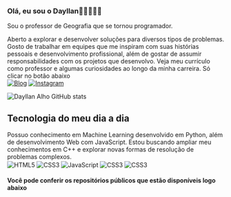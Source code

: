 <h3>Olá, eu sou o Dayllan👨🏿🧑🏾‍🎓<br></h3>

Sou o professor de Geografia que se tornou programador.

Aberto a explorar e desenvolver soluções para diversos tipos de problemas.
Gosto de trabalhar em equipes que me inspiram com suas histórias pessoais e desenvolvimento profissional, além de gostar de assumir responsabilidades com os projetos que desenvolvo.
Veja meu currículo como professor e algumas curiosidades ao longo da minha carreira. Só clicar no botão abaixo<br>
[![Blog](https://img.shields.io/badge/Heroku-430098?style=for-the-badge&logo=heroku&logoColor=white/)](https://curriculo-dayllan.herokuapp.com)
[![Instagram](https://img.shields.io/badge/Instagram-E4405F?style=for-the-badge&logo=instagram&logoColor=white/)](https://www.instagram.com/souzadayllan/)

![Dayllan Alho GitHub stats](https://github-readme-stats.vercel.app/api?username=DayllanAlho&show_icons=true&theme=synthwave)


<h2>Tecnologia do meu dia a dia</h2>
Possuo conhecimento em Machine Learning desenvolvido em Python, além de desenvolvimento Web com JavaScript. Estou buscando ampliar meu conhecimentos em C++ e explorar novas formas de resolução de problemas complexos.
<div style="display: inline_block">
    <img align ="center" alt="HTML5" src="https://img.shields.io/badge/HTML5-E34F26?style=for-the-badge&logo=html5&logoColor=white">
    <img align ="center" alt="CSS3" src="https://img.shields.io/badge/CSS3-1572B6?style=for-the-badge&logo=css3&logoColor=white">
    <img align ="center" alt="JavaScript" src="https://img.shields.io/badge/JavaScript-F7DF1E?style=for-the-badge&logo=javascript&logoColor=black">
    <img align ="center" alt="CSS3" src="https://img.shields.io/badge/Python-3776AB?style=for-the-badge&logo=python&logoColor=white">
    <img align ="center" alt="CSS3" src="https://img.shields.io/badge/C%2B%2B-00599C?style=for-the-badge&logo=c%2B%2B&logoColor=white">
</div>

<h4>Você pode conferir os repositórios públicos que estão disponíveis logo abaixo</h4>
